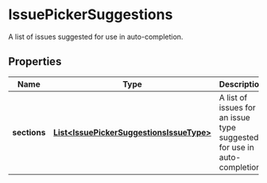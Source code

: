 

# IssuePickerSuggestions

A list of issues suggested for use in auto-completion.
## Properties

Name | Type | Description | Notes
------------ | ------------- | ------------- | -------------
**sections** | [**List&lt;IssuePickerSuggestionsIssueType&gt;**](IssuePickerSuggestionsIssueType.md) | A list of issues for an issue type suggested for use in auto-completion. |  [optional] [readonly]



